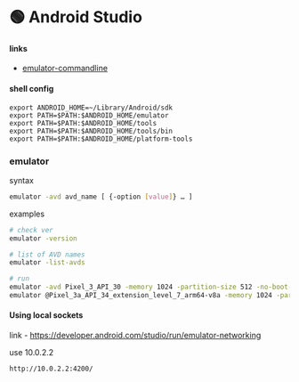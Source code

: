 # 🟢 Android Studio

#### links

* [emulator-commandline](https://developer.android.com/studio/run/emulator-commandline)

#### shell config

```
export ANDROID_HOME=~/Library/Android/sdk
export PATH=$PATH:$ANDROID_HOME/emulator
export PATH=$PATH:$ANDROID_HOME/tools
export PATH=$PATH:$ANDROID_HOME/tools/bin
export PATH=$PATH:$ANDROID_HOME/platform-tools
```

### emulator

syntax

```bash
emulator -avd avd_name [ {-option [value]} … ]
```

examples

```bash
# check ver
emulator -version

# list of AVD names
emulator -list-avds

# run
emulator -avd Pixel_3_API_30 -memory 1024 -partition-size 512 -no-boot-anim
emulator @Pixel_3a_API_34_extension_level_7_arm64-v8a -memory 1024 -partition-size 512 -no-boot-anim
```

#### Using local sockets

link - https://developer.android.com/studio/run/emulator-networking

use 10.0.2.2

```
http://10.0.2.2:4200/
```
